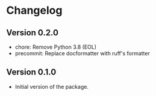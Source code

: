 # Changelog

## Version 0.2.0

- chore: Remove Python 3.8 (EOL)
- precommit: Replace docformatter with ruff's formatter

## Version 0.1.0

- Initial version of the package.
